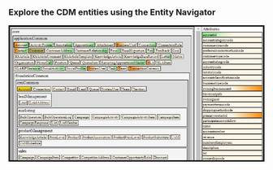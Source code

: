 ### Explore the CDM entities using the Entity Navigator
[![Launch the Entity Navigator](NavSnip.jpg)](https://microsoft.github.io/CDM/)
